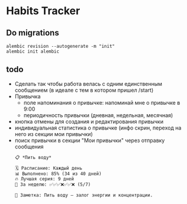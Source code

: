 # Habits Tracker

## Do migrations
```commandline
alembic revision --autogenerate -m "init"
alembic init alembic
```

## todo
- Сделать так чтобы работа велась с одним единственным сообщением (в идеале с тем в котором пришел /start)
- Привычка
  - поле напоминания о привычке: напоминай мне о привычке в 9:00
  - периодичность привычки (дневная, недельная, месячная)
- кнопка отмены для создания и редактирования привычки
- индивидуальная статистика о привычке (инфо скрин, переход на него из секции мои привычки)
- поиск привычки в секции "Мои привычки" через отправку сообщения
    ```markdown
    📋 *Пить воду*

    🗓️ Расписание: Каждый день  
    📊 Выполнено: 85% (34 из 40 дней)  
    🔥 Лучшая серия: 9 дней  
    📅 За неделю: ✅✅✅❌✅✅❌ (5/7)

    📝 Заметка: Пить воду — залог энергии и концентрации.
    ```
